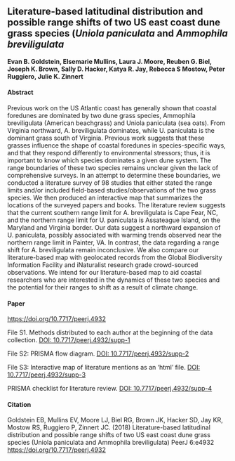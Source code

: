 ## Literature-based latitudinal distribution and possible range shifts of two US east coast dune grass species (*Uniola paniculata* and *Ammophila breviligulata*


**Evan B. Goldstein, Elsemarie Mullins, Laura J. Moore, Reuben G. Biel, Joseph K. Brown, Sally D. Hacker, Katya R. Jay, Rebecca S Mostow, Peter Ruggiero, Julie K. Zinnert**


#### Abstract

Previous work on the US Atlantic coast has generally shown that coastal foredunes are dominated by two dune grass species, Ammophila breviligulata (American beachgrass) and Uniola paniculata (sea oats). From Virginia northward, A. breviligulata dominates, while U. paniculata is the dominant grass south of Virginia. Previous work suggests that these grasses influence the shape of coastal foredunes in species-specific ways, and that they respond differently to environmental stressors; thus, it is important to know which species dominates a given dune system. The range boundaries of these two species remains unclear given the lack of comprehensive surveys. In an attempt to determine these boundaries, we conducted a literature survey of 98 studies that either stated the range limits and/or included field-based studies/observations of the two grass species. We then produced an interactive map that summarizes the locations of the surveyed papers and books. The literature review suggests that the current southern range limit for A. breviligulata is Cape Fear, NC, and the northern range limit for U. paniculata is Assateague Island, on the Maryland and Virginia border. Our data suggest a northward expansion of U. paniculata, possibly associated with warming trends observed near the northern range limit in Painter, VA. In contrast, the data regarding a range shift for A. breviligulata remain inconclusive. We also compare our literature-based map with geolocated records from the Global Biodiversity Information Facility and iNaturalist research grade crowd-sourced observations. We intend for our literature-based map to aid coastal researchers who are interested in the dynamics of these two species and the potential for their ranges to shift as a result of climate change.

#### Paper
https://doi.org/10.7717/peerj.4932

File S1. Methods distributed to each author at the beginning of the data collection.
[DOI: 10.7717/peerj.4932/supp-1](https://doi.org/10.7717/peerj.4932/supp-1)

File S2: PRISMA flow diagram.
[DOI: 10.7717/peerj.4932/supp-2](https://doi.org/10.7717/peerj.4932/supp-2)

File S3: Interactive map of literature mentions as an ‘html’ file.
[DOI: 10.7717/peerj.4932/supp-3](https://doi.org/10.7717/peerj.4932/supp-3)

PRISMA checklist for literature review.
[DOI: 10.7717/peerj.4932/supp-4](https://doi.org/10.7717/peerj.4932/supp-4)


#### Citation
Goldstein EB, Mullins EV, Moore LJ, Biel RG, Brown JK, Hacker SD, Jay KR, Mostow RS, Ruggiero P, Zinnert JC. (2018) Literature-based latitudinal distribution and possible range shifts of two US east coast dune grass species (Uniola paniculata and Ammophila breviligulata) PeerJ 6:e4932 https://doi.org/10.7717/peerj.4932
